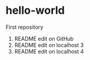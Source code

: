 # hello-world
First repository


1. README edit on GitHub
2. README edit on localhost 3
3. README edit on localhost 4 


